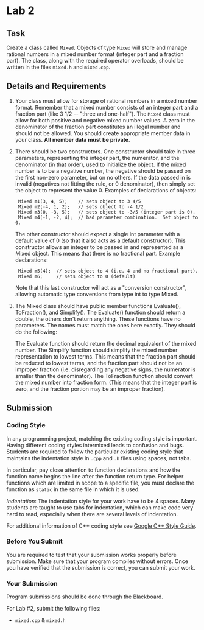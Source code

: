 # Lab 2

## Task
Create a class called `Mixed`. Objects of type `Mixed` will store and manage rational numbers in a mixed number format (integer part and a fraction part). The class, along with the required operator overloads, should be written in the files `mixed.h` and `mixed.cpp`.

## Details and Requirements

1. Your class must allow for storage of rational numbers in a mixed number format. Remember that a mixed number consists of an integer part and a fraction part (like 3 1/2 -- "three and one-half"). The `Mixed` class must allow for both positive and negative mixed number values. A zero in the denominator of the fraction part constitutes an illegal number and should not be allowed. You should create appropriate member data in your class. **All member data must be private**.

2. There should be two constructors. One constructor should take in three parameters, representing the integer part, the numerator, and the denominator (in that order), used to initialize the object. If the mixed number is to be a negative number, the negative should be passed on the first non-zero parameter, but on no others. If the data passed in is invalid (negatives not fitting the rule, or 0 denominator), then simply set the object to represent the value 0. Examples of declarations of objects:

        Mixed m1(3, 4, 5);    // sets object to 3 4/5 
        Mixed m2(-4, 1, 2);   // sets object to -4 1/2 
        Mixed m3(0, -3, 5);   // sets object to -3/5 (integer part is 0). 
        Mixed m4(-1, -2, 4);  // bad parameter combination.  Set object to 0.

    The other constructor should expect a single int parameter with a default value of 0 (so that it also acts as a default constructor). This constructor allows an integer to be passed in and represented as a Mixed object. This means that there is no fractional part. Example declarations:

        Mixed m5(4);  // sets object to 4 (i.e. 4 and no fractional part). 
        Mixed m6;     // sets object to 0 (default)

    Note that this last constructor will act as a "conversion constructor", allowing automatic type conversions from type int to type Mixed.

3. The Mixed class should have public member functions Evaluate(), ToFraction(), and Simplify(). The Evaluate() function should return a double, the others don't return anything. These functions have no parameters. The names must match the ones here exactly. They should do the following:

    The Evaluate function should return the decimal equivalent of the mixed number.
    The Simplify function should simplify the mixed number representation to lowest terms. This means that the fraction part should be reduced to lowest terms, and the fraction part should not be an improper fraction (i.e. disregarding any negative signs, the numerator is smaller than the denominator).
    The ToFraction function should convert the mixed number into fraction form. (This means that the integer part is zero, and the fraction portion may be an improper fraction).


## Submission

### Coding Style

In any programming project, matching the existing coding style is important. Having different coding styles intermixed leads to confusion and bugs. Students are required to follow the particular existing coding style that maintains the indentation style in `.cpp` and `.h` files using spaces, not tabs.

In particular, pay close attention to function declarations and how the function name begins the line after the function return type. For helper functions which are limited in scope to a specific file, you must declare the function as `static` in the same file in which it is used.

*Indentation*: The indentation style for your work have to be 4 spaces. Many students are taught to use tabs for indentation, which can make code very hard to read, especially when there are several levels of indentation.

For additional information of C++ coding style see [Google C++ Style Guide](https://google.github.io/styleguide/cppguide.html).

### Before You Submit

You are required to test that your submission works properly before submission. Make sure that your program compiles without errors. Once you have verified that the submission is correct, you can submit your work.


### Your Submission

Program submissions should be done through the Blackboard.

For Lab #2, submit the following files:

- `mixed.cpp` & `mixed.h`
